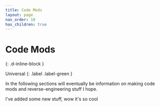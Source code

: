 ```yaml
---
title: Code Mods
layout: page
nav_order: 10
has_children: true
---
```


# Code Mods
{: .d-inline-block }

Universal
{: .label .label-green } 

In the following sections will eventually be information on making code mods and reverse-engineering stuff I hope.

I've added some new stuff, wow it's so cool